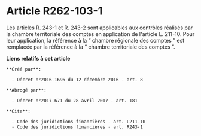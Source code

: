 # Article R262-103-1

Les articles R. 243-1 et R. 243-2 sont applicables aux contrôles réalisés par la chambre territoriale des comptes en
application de l'article L. 211-10. Pour leur application, la référence à la “ chambre régionale des comptes ” est remplacée
par la référence à la “ chambre territoriale des comptes ”.

**Liens relatifs à cet article**

	**Créé par**:

	  - Décret n°2016-1696 du 12 décembre 2016 - art. 8

	**Abrogé par**:

	  - Décret n°2017-671 du 28 avril 2017 - art. 181

	**Cite**:

	  - Code des juridictions financières - art. L211-10
	  - Code des juridictions financières - art. R243-1
